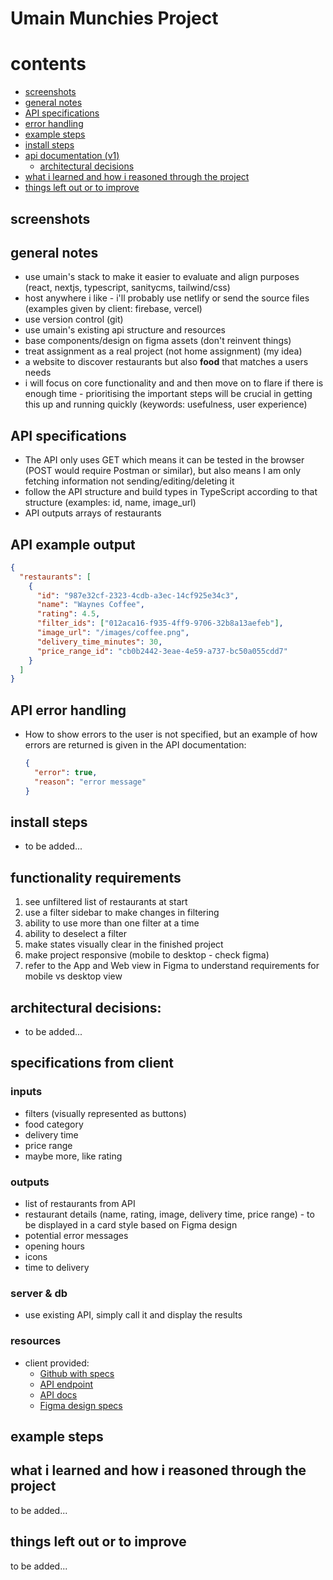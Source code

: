 # Umain Munchies Project

# contents

- [screenshots](#screenshots)
- [general notes](#general-notes)
- [API specifications](#api-specifications)
- [error handling](#error-handling)
- [example steps](#example-steps)
- [install steps](#install-steps)
- [api documentation (v1)](#api-documentation-v1)
  - [architectural decisions](#architectural-decisions)
- [what i learned and how i reasoned through the project](#what-i-learned-and-how-i-reasoned-through-the-project)
- [things left out or to improve](#things-left-out-or-to-improve)

## screenshots

## general notes

- use umain's stack to make it easier to evaluate and align purposes (react, nextjs, typescript, sanitycms, tailwind/css)
- host anywhere i like - i'll probably use netlify or send the source files (examples given by client: firebase, vercel)
- use version control (git)
- use umain's existing api structure and resources
- base components/design on figma assets (don't reinvent things)
- treat assignment as a real project (not home assignment) (my idea)
- a website to discover restaurants but also **food** that matches a users needs
- i will focus on core functionality and and then move on to flare if there is enough time - prioritising the important steps will be crucial in getting this up and running quickly (keywords: usefulness, user experience)

## API specifications

- The API only uses GET which means it can be tested in the browser (POST would require Postman or similar), but also means I am only fetching information not sending/editing/deleting it
- follow the API structure and build types in TypeScript according to that structure (examples: id, name, image_url)
- API outputs arrays of restaurants

## API example output

```json
{
  "restaurants": [
    {
      "id": "987e32cf-2323-4cdb-a3ec-14cf925e34c3",
      "name": "Waynes Coffee",
      "rating": 4.5,
      "filter_ids": ["012aca16-f935-4ff9-9706-32b8a13aefeb"],
      "image_url": "/images/coffee.png",
      "delivery_time_minutes": 30,
      "price_range_id": "cb0b2442-3eae-4e59-a737-bc50a055cdd7"
    }
  ]
}
```

## API error handling

- How to show errors to the user is not specified, but an example of how errors are returned is given in the API documentation:

  ```json
  {
    "error": true,
    "reason": "error message"
  }
  ```

## install steps

- to be added...

## functionality requirements

1. see unfiltered list of restaurants at start
2. use a filter sidebar to make changes in filtering
3. ability to use more than one filter at a time
4. ability to deselect a filter
5. make states visually clear in the finished project
6. make project responsive (mobile to desktop - check figma)
7. refer to the App and Web view in Figma to understand requirements for mobile vs desktop view

## architectural decisions:

- to be added...

## specifications from client

### inputs

- filters (visually represented as buttons)
- food category
- delivery time
- price range
- maybe more, like rating

### outputs

- list of restaurants from API
- restaurant details (name, rating, image, delivery time, price range) - to be displayed in a card style based on Figma design
- potential error messages
- opening hours
- icons
- time to delivery

### server & db

- use existing API, simply call it and display the results

### resources

- client provided:
  - [Github with specs](https://github.com/apegroup/umain-work-test-web)
  - [API endpoint](https://work-test-web-2024-eze6j4scpq-lz.a.run.app/api/)
  - [API docs](https://work-test-web-2024-eze6j4scpq-lz.a.run.app/api-docs/)
  - [Figma design specs](https://www.figma.com/design/263XJno7ii0uEaarJP9Ydw/Umain-Tech-Case?node-id=27-5682)

## example steps

## what i learned and how i reasoned through the project

to be added...

## things left out or to improve

to be added...

```

```

```

```
